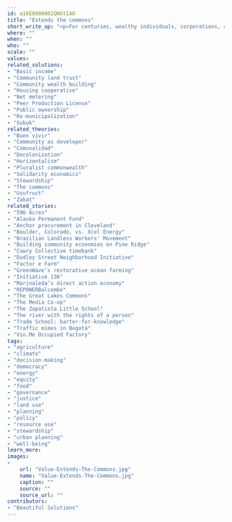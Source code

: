 ```yaml
---
id: a16E0000002QNGtIAO
title: "Extends the commons"
short_write_up: "<p>For centuries, wealthy individuals, corporations, and the state have sought to enclose and privatize commonly held resources, particularly those belonging to indigenous and agrarian societies that understand our relationship to the commons as one of stewardship rather than ownership. These communities have resisted such encroachments, fighting not just to defend common control of land, housing, healthcare, human knowledge, and other vital spheres that shape our daily lives, but to extend those commons. Today’s efforts to defend and extend the commons are helping us all to rediscover relationships rooted in cooperation, solidarity and stewardship, rather than competition, egotism and exploitation.</p>"
where: ""
when: ""
who: ""
scale: ""
values:
related_solutions:
- "Basic income"
- "Community land trust"
- "Community wealth building"
- "Housing cooperative"
- "Net metering"
- "Peer Production License"
- "Public ownership"
- "Re-municipalization"
- "Sukuk"
related_theories:
- "Buen vivir"
- "Community as developer"
- "Comunalidad"
- "Decolonization"
- "Horizontalism"
- "Pluralist commonwealth"
- "Solidarity economics"
- "Stewardship"
- "The commons"
- "Usufruct"
- "Zakat"
related_stories:
- "596 Acres"
- "Alaska Permanent Fund"
- "Anchor procurement in Cleveland"
- "Boulder, Colorado, vs. Xcel Energy"
- "Brazilian Landless Workers' Movement"
- "Building community economies on Pine Ridge"
- "Cowry Collective timebank"
- "Dudley Street Neighborhood Initiative"
- "Factor e Farm"
- "GreenWave’s restorative ocean farming"
- "Initiative 136"
- "Marinaleda’s direct action economy"
- "REPOWERBalcombe"
- "The Great Lakes Commons"
- "The Media Co-op"
- "The Zapatista Little School"
- "The river with the rights of a person"
- "Trade School: barter-for-knowledge"
- "Traffic mimes in Bogotá"
- "Vio.Me Occupied Factory"
tags:
- "agriculture"
- "climate"
- "decision-making"
- "democracy"
- "energy"
- "equity"
- "food"
- "governance"
- "justice"
- "land use"
- "planning"
- "policy"
- "resource use"
- "stewardship"
- "urban planning"
- "well-being"
learn_more:
images:
-
    url: "Value-Extends-The-Commons.jpg"
    name: "Value-Extends-The-Commons.jpg"
    caption: ""
    source: ""
    source_url: ""
contributors:
- "Beautiful Solutions"
---
```

